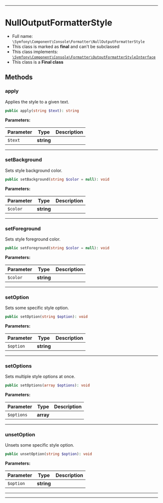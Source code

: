 ***

# NullOutputFormatterStyle

* Full name: `\Symfony\Component\Console\Formatter\NullOutputFormatterStyle`
* This class is marked as **final** and can't be subclassed
* This class implements:
  [`\Symfony\Component\Console\Formatter\OutputFormatterStyleInterface`](./OutputFormatterStyleInterface.md)
* This class is a **Final class**

## Methods

### apply

Applies the style to a given text.

```php
public apply(string $text): string
```

**Parameters:**

| Parameter | Type | Description |
|-----------|------|-------------|
| `$text` | **string** |  |

***

### setBackground

Sets style background color.

```php
public setBackground(string $color = null): void
```

**Parameters:**

| Parameter | Type | Description |
|-----------|------|-------------|
| `$color` | **string** |  |

***

### setForeground

Sets style foreground color.

```php
public setForeground(string $color = null): void
```

**Parameters:**

| Parameter | Type | Description |
|-----------|------|-------------|
| `$color` | **string** |  |

***

### setOption

Sets some specific style option.

```php
public setOption(string $option): void
```

**Parameters:**

| Parameter | Type | Description |
|-----------|------|-------------|
| `$option` | **string** |  |

***

### setOptions

Sets multiple style options at once.

```php
public setOptions(array $options): void
```

**Parameters:**

| Parameter | Type | Description |
|-----------|------|-------------|
| `$options` | **array** |  |

***

### unsetOption

Unsets some specific style option.

```php
public unsetOption(string $option): void
```

**Parameters:**

| Parameter | Type | Description |
|-----------|------|-------------|
| `$option` | **string** |  |

***


***

